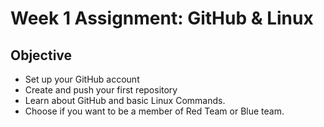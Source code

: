 # Week 1 Assignment: GitHub & Linux

## Objective
- Set up your GitHub account
- Create and push your first repository
- Learn about GitHub and basic Linux Commands.
- Choose if you want to be a member of Red Team or Blue team.
